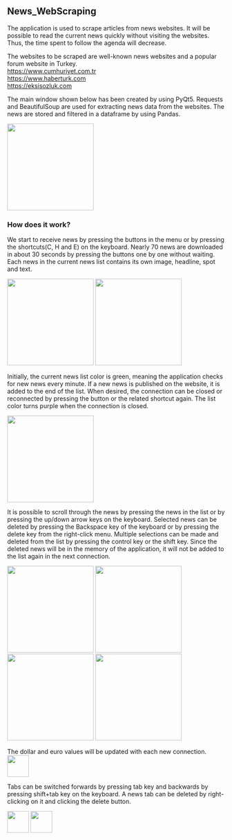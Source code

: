 ## News_WebScraping

The application is used to scrape articles from news websites. It will be possible to read the current news quickly without visiting the websites. Thus, the time spent to follow the agenda will decrease.<br>

The websites to be scraped are well-known news websites and a popular forum website in Turkey.<br>
https://www.cumhuriyet.com.tr <br>
https://www.haberturk.com<br>
https://eksisozluk.com<br>

The main window shown below has been created by using PyQt5. Requests and BeautifulSoup are used for extracting news data from the websites. The news are stored and filtered in a dataframe by using Pandas.

<img height="200" src="https://user-images.githubusercontent.com/58983814/124748582-f875f580-df2b-11eb-8893-953aeadebdb8.png">

### How does it work?
We start to receive news by pressing the buttons in the menu or by pressing the shortcuts(C, H and E) on the keyboard. Nearly 70 news are downloaded in about 30 seconds by pressing the buttons one by one without waiting. Each news in the current news list contains its own image, headline, spot and text.

<img height="200" src="https://user-images.githubusercontent.com/58983814/124751376-3a546b00-df2f-11eb-99c7-d0598791fa9e.png">  <img height="200" src="https://user-images.githubusercontent.com/58983814/124755116-a33de200-df33-11eb-8bd8-3a485e175307.png"> 

Initially, the current news list color is green, meaning the application checks for new news every minute. If a new news is published on the website, it is added to the end of the list. When desired, the connection can be closed or reconnected by pressing the button or the related shortcut again. The list color turns purple when the connection is closed.

<img height="200" src="https://user-images.githubusercontent.com/58983814/124772664-e81e4480-df44-11eb-97aa-c50ba11ab5ba.png">

It is possible to scroll through the news by pressing the news in the list or by pressing the up/down arrow keys on the keyboard. Selected news can be deleted by pressing the Backspace key of the keyboard or by pressing the delete key from the right-click menu. Multiple selections can be made and deleted from the list by pressing the control key or the shift key. Since the deleted news will be in the memory of the application, it will not be added to the list again in the next connection.

<img height="200" src="https://user-images.githubusercontent.com/58983814/124773383-9629ee80-df45-11eb-9546-bcb752a9f93c.png"> <img height="200" src="https://user-images.githubusercontent.com/58983814/124774635-a2fb1200-df46-11eb-94f2-9a752564ceba.png"> <img height="200" src="https://user-images.githubusercontent.com/58983814/124774898-d50c7400-df46-11eb-8379-cb4deed88942.png"> <img height="200" src="https://user-images.githubusercontent.com/58983814/124775072-fc634100-df46-11eb-9726-fcc3b800f129.png">

The dollar and euro values will be updated with each new connection. <br>
<img height="50" src="https://user-images.githubusercontent.com/58983814/124776644-47ca1f00-df48-11eb-9f21-f7f6adaf92eb.png">

Tabs can be switched forwards by pressing tab key and backwards by pressing shift+tab key on the keyboard. A news tab can be deleted by right-clicking on it and clicking the delete button.

<img height="50" src="https://user-images.githubusercontent.com/58983814/124777243-bc04c280-df48-11eb-9e4f-b6b16f1cd443.png"> <img height="50" src="https://user-images.githubusercontent.com/58983814/124780316-2b7bb180-df4b-11eb-87bb-7ed3ce081999.png">












